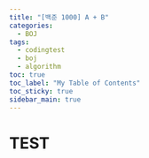 ```yaml
---
title: "[백준 1000] A + B"
categories:
  - BOJ
tags:
  - codingtest
  - boj
  - algorithm
toc: true
toc_label: "My Table of Contents"
toc_sticky: true
sidebar_main: true
---
```


# TEST
